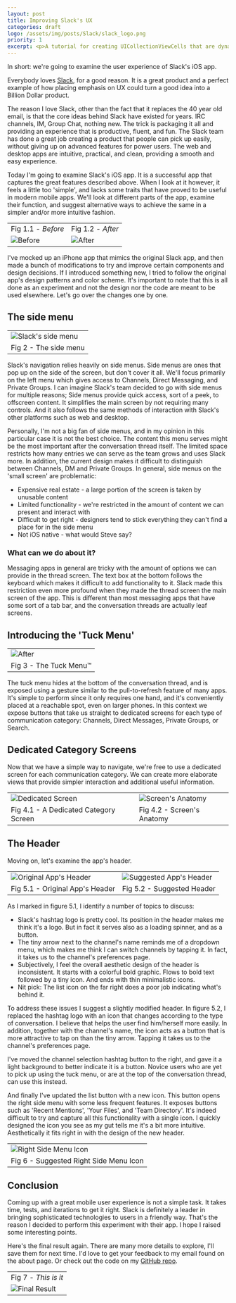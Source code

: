 ```yaml
---
layout: post
title: Improving Slack's UX
categories: draft
logo: /assets/img/posts/Slack/slack_logo.png
priority: 1
excerpt: <p>A tutorial for creating UICollectionViewCells that are dynamically sized to fit their content.</p>
---
```

In short: we're going to examine the user experience of Slack's iOS app.

Everybody loves [Slack](https://slack.com/), for a good reason. It is a great product and a perfect example of how placing emphasis on UX could turn a good idea into a Billion Dollar product.

The reason I love Slack, other than the fact that it replaces the 40 year old email, is that the core ideas behind Slack have existed for years. IRC channels, IM, Group Chat, nothing new. The trick is packaging it all and providing an experience that is productive, fluent, and fun. The Slack team has done a great job creating a product that people can pick up easily, without giving up on advanced features for power users. The web and desktop apps are intuitive, practical, and clean, providing a smooth and easy experience.

Today I'm going to examine Slack's iOS app. It is a successful app that captures the great features described above. When I look at it however, it feels a little too 'simple', and lacks some traits that have proved to be useful in modern mobile apps. We'll look at different parts of the app, examine their function, and suggest alternative ways to achieve the same in a simpler and/or more intuitive fashion.

<div>
  <table class="table-figures">
    <tr>
      <td><figcaption>Fig 1.1 - <em>Before</em></figcaption></td>
      <td><figcaption>Fig 1.2 - <em>After</em></figcaption></td>
    </tr>
    <tr>
      <td>
        <img alt="Before" src="/assets/img/posts/Slack/slackMockup.gif">
      </td>
      <td>
        <img alt="After" src="/assets/img/posts/Slack/final.gif">
      </td>
    </tr>
  </table>
</div>

I've mocked up an iPhone app that mimics the original Slack app, and then made a bunch of modifications to try and improve certain components and design decisions. If I introduced something new, I tried to follow the original app's design patterns and color scheme. It's important to note that this is all done as an experiment and not the design nor the code are meant to be used elsewhere. Let's go over the changes one by one.

## The side menu

<div>
  <table class="table-figures">
    <tr>
      <td>
        <img alt="Slack's side menu" src="/assets/img/posts/Slack/slackSideMenu.png">
      </td>
    </tr>
    <tr>
      <td><figcaption>Fig 2 - The side menu</figcaption></td>
    </tr>
  </table>
</div>

Slack's navigation relies heavily on side menus. Side menus are ones that pop up on the side of the screen, but don't cover it all. We'll focus primarily on the left menu which gives access to Channels, Direct Messaging, and Private Groups. I can imagine Slack's team decided to go with side menus for multiple reasons; Side menus provide quick access, sort of a peek, to offscreen content. It simplifies the main screen by not requiring many controls. And it also follows the same methods of interaction with Slack's other platforms such as web and desktop.

Personally, I'm not a big fan of side menus, and in my opinion in this particular case it is not the best choice. The content this menu serves might be the most important after the conversation thread itself. The limited space restricts how many entries we can serve as the team grows and uses Slack more. In addition, the current design makes it difficult to distinguish between Channels, DM and Private Groups. In general, side menus on the 'small screen' are problematic:

* Expensive real estate - a large portion of the screen is taken by unusable content
* Limited functionality - we're restricted in the amount of content we can present and interact with
* Difficult to get right - designers tend to stick everything they can't find a place for in the side menu
* Not iOS native - what would Steve say?

### What can we do about it?

Messaging apps in general are tricky with the amount of options we can provide in the thread screen. The text box at the bottom follows the keyboard which makes it difficult to add functionality to it. Slack made this restriction even more profound when they made the thread screen the main screen of the app. This is different than most messaging apps that have some sort of a tab bar, and the conversation threads are actually leaf screens.

## Introducing the 'Tuck Menu'

<div>
  <table class="table-figures">
    <tr>
      <td>
        <img alt="After" src="/assets/img/posts/Slack/tuckMenu.gif">
      </td>
    </tr>
    <tr>
      <td><figcaption>Fig 3 - The Tuck Menu™</figcaption></td>
    </tr>
  </table>
</div>

The tuck menu hides at the bottom of the conversation thread, and is exposed using a gesture similar to the pull-to-refresh feature of many apps. It's simple to perform since it only requires one hand, and it's conveniently placed at a reachable spot, even on larger phones. In this context we expose buttons that take us straight to dedicated screens for each type of communication category: Channels, Direct Messages, Private Groups, or Search.

## Dedicated Category Screens

Now that we have a simple way to navigate, we're free to use a dedicated screen for each communication category. We can create more elaborate views that provide simpler interaction and additional useful information.

<div>
  <table class="table-figures">
    <tr>
      <td>
        <img alt="Dedicated Screen" src="/assets/img/posts/Slack/final.gif">
      </td>
      <td>
        <img alt="Screen's Anatomy" src="/assets/img/posts/Slack/dedicatedScreen.png">
      </td>
    </tr>
    <tr>
      <td><figcaption>Fig 4.1 - A Dedicated Category Screen</figcaption></td>
      <td><figcaption>Fig 4.2 - Screen's Anatomy</figcaption></td>
    </tr>
  </table>
</div>

## The Header

Moving on, let's examine the app's header.

<div>
  <table class="table-figures">
    <tr>
      <td>
        <img alt="Original App's Header" src="/assets/img/posts/Slack/oldHeaderMarkup.png">
      </td>
      <td>
        <img alt="Suggested App's Header" src="/assets/img/posts/Slack/newHeaderMarkup.png">
      </td>
    </tr>
    <tr>
      <td><figcaption>Fig 5.1 - Original App's Header</figcaption></td>
      <td><figcaption>Fig 5.2 - Suggested Header</figcaption></td>
    </tr>
  </table>
</div>

As I marked in figure 5.1, I identify a number of topics to discuss:

* Slack's hashtag logo is pretty cool. Its position in the header makes me think it's a logo. But in fact it serves also as a loading spinner, and as a button.
* The tiny arrow next to the channel's name reminds me of a dropdown menu, which makes me think I can switch channels by tapping it. In fact, it takes us to the channel's preferences page.
* Subjectively, I feel the overall aesthetic design of the header is inconsistent. It starts with a colorful bold graphic. Flows to bold text followed by a tiny icon. And ends with thin minimalistic icons.
* Nit pick: The list icon on the far right does a poor job indicating what's behind it.

To address these issues I suggest a slightly modified header. In figure 5.2, I replaced the hashtag logo with an icon that changes according to the type of conversation. I believe that helps the user find him/herself more easily. In addition, together with the channel's name, the icon acts as a button that is more attractive to tap on than the tiny arrow. Tapping it takes us to the channel's preferences page.

I've moved the channel selection hashtag button to the right, and gave it a light background to better indicate it is a button. Novice users who are yet to pick up using the tuck menu, or are at the top of the conversation thread, can use this instead.

And finally I've updated the list button with a new icon. This button opens the right side menu with some less frequent features. It exposes buttons such as 'Recent Mentions', 'Your Files', and 'Team Directory'. It's indeed difficult to try and capture all this functionality with a single icon. I quickly designed the icon you see as my gut tells me it's a bit more intuitive. Aesthetically it fits right in with the design of the new header.

<div>
  <table class="table-figures">
    <tr>
      <td>
        <img alt="Right Side Menu Icon" src="/assets/img/posts/Slack/rightSideMenuIcon.png">
      </td>
    </tr>
    <tr>
      <td><figcaption>Fig 6 - Suggested Right Side Menu Icon</figcaption></td>
    </tr>
  </table>
</div>

## Conclusion

Coming up with a great mobile user experience is not a simple task. It takes time, tests, and iterations to get it right. Slack is definitely a leader in bringing sophisticated technologies to users in a friendly way. That's the reason I decided to perform this experiment with their app. I hope I raised some interesting points.

Here's the final result again. There are many more details to explore, I'll save them for next time. I'd love to get your feedback to my email found on the about page. Or check out the code on my [GitHub repo](https://github.com/eithanshavit/SlackUX).

<div>
  <table class="table-figures">
    <tr>
      <td><figcaption>Fig 7 - <em>This is it</em></figcaption></td>
    </tr>
    <tr>
      <td>
        <img alt="Final Result" src="/assets/img/posts/Slack/final.gif">
      </td>
    </tr>
  </table>
</div>
